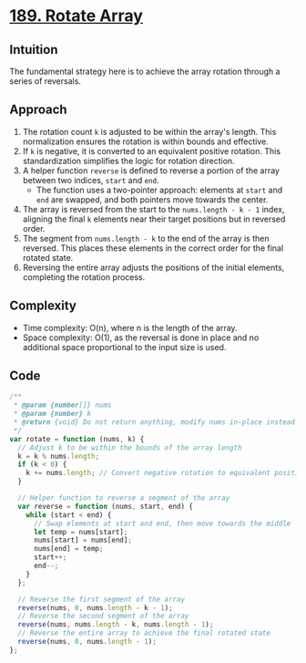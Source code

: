# [189. Rotate Array](https://leetcode.com/problems/rotate-array/description/)

## Intuition

The fundamental strategy here is to achieve the array rotation through a series of reversals.

## Approach

1.  The rotation count `k` is adjusted to be within the array's length. This normalization ensures the rotation is within bounds and effective.
2.  If `k` is negative, it is converted to an equivalent positive rotation. This standardization simplifies the logic for rotation direction.
3.  A helper function `reverse` is defined to reverse a portion of the array between two indices, `start` and `end`.
    - The function uses a two-pointer approach: elements at `start` and `end` are swapped, and both pointers move towards the center.
4.  The array is reversed from the start to the `nums.length - k - 1` index, aligning the final `k` elements near their target positions but in reversed order.
5.  The segment from `nums.length - k` to the end of the array is then reversed. This places these elements in the correct order for the final rotated state.
6.  Reversing the entire array adjusts the positions of the initial elements, completing the rotation process.

## Complexity

- Time complexity: O(n), where n is the length of the array.
- Space complexity: O(1), as the reversal is done in place and no additional space proportional to the input size is used.

## Code

```javascript
/**
 * @param {number[]} nums
 * @param {number} k
 * @return {void} Do not return anything, modify nums in-place instead.
 */
var rotate = function (nums, k) {
  // Adjust k to be within the bounds of the array length
  k = k % nums.length;
  if (k < 0) {
    k += nums.length; // Convert negative rotation to equivalent positive rotation
  }

  // Helper function to reverse a segment of the array
  var reverse = function (nums, start, end) {
    while (start < end) {
      // Swap elements at start and end, then move towards the middle
      let temp = nums[start];
      nums[start] = nums[end];
      nums[end] = temp;
      start++;
      end--;
    }
  };

  // Reverse the first segment of the array
  reverse(nums, 0, nums.length - k - 1);
  // Reverse the second segment of the array
  reverse(nums, nums.length - k, nums.length - 1);
  // Reverse the entire array to achieve the final rotated state
  reverse(nums, 0, nums.length - 1);
};
```
